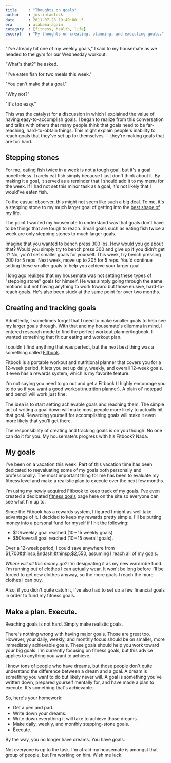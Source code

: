 ```yaml
---
title     : "Thoughts on goals"
author    : justintadlock
date      : 2011-07-28 19:49:00 -5
era       : alabama-again
category  : [fitness, health, life]
excerpt   : "My thoughts on creating, planning, and executing goals."
---
```


"I've already hit one of my weekly goals," I said to my housemate as we headed to the gym for our Wednesday workout.

"What's that?"  he asked.

"I've eaten fish for two meals this week."

"You can't make that a goal."

"Why not?"

"It's too easy."

This was the catalyst for a discussion in which I explained the value of having easy-to-accomplish goals.  I began to realize from this conversation and talks with others that many people think that goals need to be far-reaching, hard-to-obtain things.  This might explain people's inability to reach goals that they've set up for themselves &mdash; they're making goals that are too hard.

<h2>Stepping stones</h2>

For me, eating fish twice in a week is not a tough goal, but it's a goal nonetheless.  I rarely eat fish simply because I just don't think about it.  By making it a goal, it served as a reminder that I should add it to my menu for the week.  If I had not set this minor task as a goal, it's not likely that I would've eaten fish.

To the casual observer, this might not seem like such a big deal.  To me, it's a stepping stone to my much larger goal of getting into the <a href="http://justintadlock.com/archives/2011/07/04/the-year-of-the-six-pack" title="The year of the six-pack">best shape of my life</a>.

The point I wanted my housemate to understand was that goals don't have to be things that are tough to reach.  Small goals such as eating fish twice a week are only stepping stones to much larger goals.

Imagine that you wanted to bench press 300 lbs.  How would you go about that?  Would you simply try to bench press 300 and give up if you didn't get it?  No, you'd set smaller goals for yourself.  This week, try bench pressing 200 for 5 reps.  Next week, move up to 205 for 5 reps.  You'd continue setting these smaller goals to help you achieve your larger goal.

I long ago realized that my housemate was not setting these types of "stepping stone" goals for himself.  He was simply going through the same motions but not having anything to work toward but those elusive, hard-to-reach goals.  He's also been stuck at the same point for over two months.

<h2>Creating and tracking goals</h2>

Admittedly, I sometimes forget that I need to make smaller goals to help see my larger goals through.  With that and my housemate's dilemma in mind, I entered research mode to find the perfect workout planner/logbook.  I wanted something that fit our eating and workout plan.

I couldn't find anything that was perfect, but the next best thing was a something called <a href="http://www.amazon.com/gp/product/B002LU3DFG/ref=as_li_tf_tl?ie=UTF8&amp;tag=justtadl-20&amp;linkCode=as2&amp;camp=217145&amp;creative=399369&amp;creativeASIN=B002LU3DFG" title="Buy a Fitbook from Amazon.com">Fitbook</a>.

Fitbook is a portable workout and nutritional planner that covers you for a 12-week period.  It lets you set up daily, weekly, and overall 12-week goals.  It even has a rewards system, which is my favorite feature.

I'm not saying you need to go out and get a Fitbook (I highly encourage you to do so if you want a good workout/nutrition planner).  A plain ol' notepad and pencil will work just fine.

The idea is to start setting achievable goals and reaching them.  The simple act of writing a goal down will make most people more likely to actually hit that goal.  Rewarding yourself for accomplishing goals will make it even more likely that you'll get there.

The responsibility of creating and tracking goals is on you though.  No one can do it for you.  My housemate's progress with his Fitbook?  Nada.

<h2>My goals</h2>

I've been on a vacation this week.  Part of this vacation time has been dedicated to reevaluating some of my goals both personally and professionally.  The most important thing for me has been to evaluate my fitness level and make a realistic plan to execute over the next few months.

I'm using my newly acquired Fitbook to keep track of my goals.  I've even created a dedicated <a href="http://justintadlock.com/fitness/goals" title="My fitness goals">fitness goals</a> page here on the site so everyone can see what I'm up to.

Since the Fitbook has a rewards system, I figured I might as well take advantage of it.  I decided to keep my rewards pretty simple.  I'll be putting money into a personal fund for myself if I hit the following:

<ul>
	<li>$10/weekly goal reached (10&thinsp;&ndash;&thinsp;15 weekly goals).</li>
	<li>$50/overall goal reached (10&thinsp;&ndash;&thinsp;15 overall goals).</li>
</ul>

Over a 12-week period, I could save anywhere from $1,700&thinsp;&ndash;&thinsp;$2,550, assuming I reach all of my goals.

<em>Where will all this money go?</em>  I'm designating it as my new wardrobe fund.  I'm running out of clothes I can actually wear.  It won't be long before I'll be forced to get new clothes anyway, so the more goals I reach the more clothes I can buy.

Also, if you didn't quite catch it, I've also had to set up a few financial goals in order to fund my fitness goals.

<h2>Make a plan.  Execute.</h2>

Reaching goals is not hard.  Simply make realistic goals.

There's nothing wrong with having major goals.  Those are great too.  However, your daily, weekly, and monthly focus should be on smaller, more immediately achievable goals.  These goals should help you work toward your big goals.  I'm currently focusing on fitness goals, but this advice applies to anything you want to achieve.

I know tons of people who have dreams, but those people don't quite understand the difference between a dream and a goal.  A dream is something you want to do but likely never will.  A goal is something you've written down, prepared yourself mentally for, and have made a plan to execute.  It's something that's achievable.

So, here's your homework:

<ul>
	<li>Get a pen and pad.</li>
	<li>Write down your dreams.</li>
	<li>Write down everything it will take to achieve those dreams.</li>
	<li>Make daily, weekly, and monthly stepping-stone goals.</li>
	<li>Execute.</li>
</ul>

By the way, you no longer have dreams.  You have goals.

Not everyone is up to the task.  I'm afraid my housemate is amongst that group of people, but I'm working on him.  Wish me luck.
